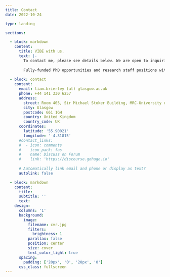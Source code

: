 ```yaml
---
title: Contact
date: 2022-10-24

type: landing

sections:

  - block: markdown
    content:
      title: VIBE with us.
      text: |-
        To contact me, please see details below. We are open to inquiries from researchers seeking potential collaboration and prospective PhD students who have projects in mind and are seeking supervision to apply for funding directly.
        
        Fully-funded PhD opportunities and research staff positions within our group will be advertised on the homepage and on the university website. For more information on schemes for PhD applications at the CVR, please see [the University's web resources](https://www.gla.ac.uk/research/az/cvr/trainingdevelopment/postgraduateresearchers/).
        
  - block: contact
    content:
      email: liam.brierley (at) glasgow.ac.uk
      phone: +44 141 330 6257
      address:
        street: Room 405, Sir Michael Stoker Building, MRC-University of Glasgow Centre for Virus Research, Garscube Campus, 464 Bearsden Road
        city: Glasgow
        postcode: G61 1GH
        country: United Kingdom
        country_code: UK
      coordinates:
        latitude: '55.90021'
        longitude: '-4.31815'
      #contact_links:
      #  - icon: comments
      #    icon_pack: fas
      #    name: Discuss on Forum
      #    link: 'https://discourse.gohugo.io'
    
      # Automatically link email and phone or display as text?
      autolink: false

  - block: markdown
    content:
      title:
      subtitle: ''
      text:
    design:
      columns: '1'
      background:
        image: 
          filename: cvr.jpg
          filters:
            brightness: 1
          parallax: false
          position: center
          size: cover
          text_color_light: true
      spacing:
        padding: ['20px', '0', '20px', '0']
      css_class: fullscreen
---
```

